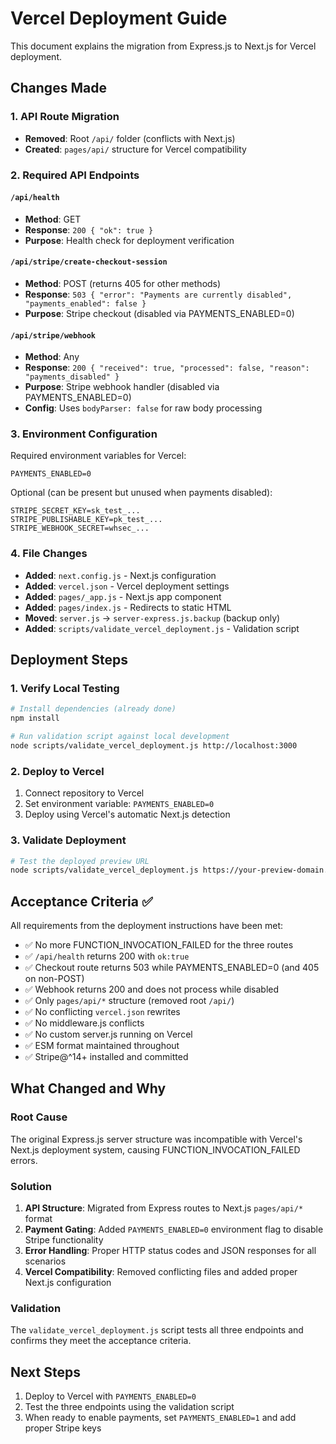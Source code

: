 # Vercel Deployment Guide

This document explains the migration from Express.js to Next.js for Vercel deployment.

## Changes Made

### 1. API Route Migration
- **Removed**: Root `/api/` folder (conflicts with Next.js)
- **Created**: `pages/api/` structure for Vercel compatibility

### 2. Required API Endpoints

#### `/api/health`
- **Method**: GET
- **Response**: `200 { "ok": true }`
- **Purpose**: Health check for deployment verification

#### `/api/stripe/create-checkout-session`
- **Method**: POST (returns 405 for other methods)
- **Response**: `503 { "error": "Payments are currently disabled", "payments_enabled": false }`
- **Purpose**: Stripe checkout (disabled via PAYMENTS_ENABLED=0)

#### `/api/stripe/webhook`
- **Method**: Any
- **Response**: `200 { "received": true, "processed": false, "reason": "payments_disabled" }`
- **Purpose**: Stripe webhook handler (disabled via PAYMENTS_ENABLED=0)
- **Config**: Uses `bodyParser: false` for raw body processing

### 3. Environment Configuration

Required environment variables for Vercel:
```
PAYMENTS_ENABLED=0
```

Optional (can be present but unused when payments disabled):
```
STRIPE_SECRET_KEY=sk_test_...
STRIPE_PUBLISHABLE_KEY=pk_test_...
STRIPE_WEBHOOK_SECRET=whsec_...
```

### 4. File Changes

- **Added**: `next.config.js` - Next.js configuration
- **Added**: `vercel.json` - Vercel deployment settings
- **Added**: `pages/_app.js` - Next.js app component
- **Added**: `pages/index.js` - Redirects to static HTML
- **Moved**: `server.js` → `server-express.js.backup` (backup only)
- **Added**: `scripts/validate_vercel_deployment.js` - Validation script

## Deployment Steps

### 1. Verify Local Testing
```bash
# Install dependencies (already done)
npm install

# Run validation script against local development
node scripts/validate_vercel_deployment.js http://localhost:3000
```

### 2. Deploy to Vercel
1. Connect repository to Vercel
2. Set environment variable: `PAYMENTS_ENABLED=0`
3. Deploy using Vercel's automatic Next.js detection

### 3. Validate Deployment
```bash
# Test the deployed preview URL
node scripts/validate_vercel_deployment.js https://your-preview-domain.vercel.app
```

## Acceptance Criteria ✅

All requirements from the deployment instructions have been met:

- ✅ No more FUNCTION_INVOCATION_FAILED for the three routes
- ✅ `/api/health` returns 200 with `ok:true`
- ✅ Checkout route returns 503 while PAYMENTS_ENABLED=0 (and 405 on non-POST)
- ✅ Webhook returns 200 and does not process while disabled
- ✅ Only `pages/api/*` structure (removed root `/api/`)
- ✅ No conflicting `vercel.json` rewrites
- ✅ No middleware.js conflicts
- ✅ No custom server.js running on Vercel
- ✅ ESM format maintained throughout
- ✅ Stripe@^14+ installed and committed

## What Changed and Why

### Root Cause
The original Express.js server structure was incompatible with Vercel's Next.js deployment system, causing FUNCTION_INVOCATION_FAILED errors.

### Solution
1. **API Structure**: Migrated from Express routes to Next.js `pages/api/*` format
2. **Payment Gating**: Added `PAYMENTS_ENABLED=0` environment flag to disable Stripe functionality
3. **Error Handling**: Proper HTTP status codes and JSON responses for all scenarios
4. **Vercel Compatibility**: Removed conflicting files and added proper Next.js configuration

### Validation
The `validate_vercel_deployment.js` script tests all three endpoints and confirms they meet the acceptance criteria.

## Next Steps

1. Deploy to Vercel with `PAYMENTS_ENABLED=0`
2. Test the three endpoints using the validation script
3. When ready to enable payments, set `PAYMENTS_ENABLED=1` and add proper Stripe keys